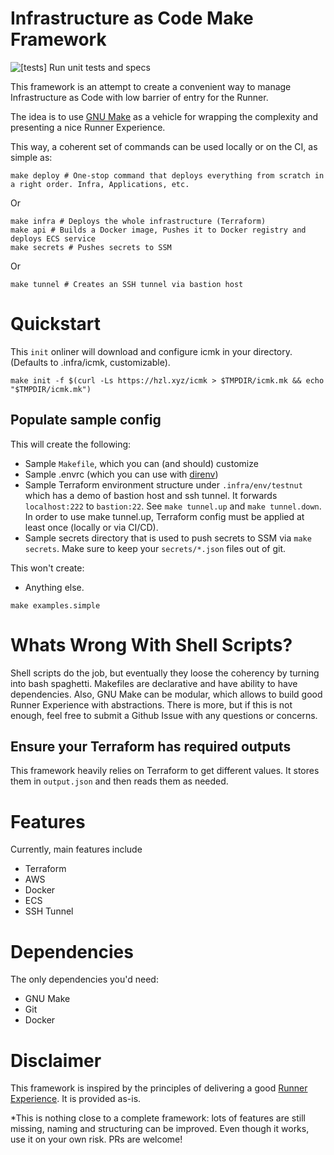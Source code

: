 # Infrastructure as Code Make Framework
![[tests] Run unit tests and specs](https://github.com/hazelops/icmk/workflows/%5Btests%5D%20Run%20unit%20tests%20and%20specs/badge.svg?branch=master)

This framework is an attempt to create a convenient way to manage Infrastructure as Code with low barrier of entry for the Runner.

The idea is to use [GNU Make](https://www.gnu.org/software/make/) as a vehicle for wrapping the complexity and presenting a nice Runner Experience. 

This way, a coherent set of commands can be used locally or on the CI, as simple as:
```shell script
make deploy # One-stop command that deploys everything from scratch in a right order. Infra, Applications, etc.
```
Or
```shell script
make infra # Deploys the whole infrastructure (Terraform)
make api # Builds a Docker image, Pushes it to Docker registry and deploys ECS service
make secrets # Pushes secrets to SSM
```
Or
```shell script
make tunnel # Creates an SSH tunnel via bastion host
```

# Quickstart
This `init` onliner will download and configure icmk in your directory. (Defaults to .infra/icmk, customizable).
```shell script
make init -f $(curl -Ls https://hzl.xyz/icmk > $TMPDIR/icmk.mk && echo "$TMPDIR/icmk.mk")
```

## Populate sample config
This will create the following:
- Sample `Makefile`, which you can (and should) customize
- Sample .envrc (which you can use with [direnv](https://github.com/direnv/direnv))
- Sample Terraform environment structure under `.infra/env/testnut` which has a demo of bastion host and ssh tunnel. It forwards `localhost:222` to `bastion:22`. See `make tunnel.up` and `make tunnel.down`. In order to use make tunnel.up, Terraform config must be applied at least once (locally or via CI/CD).
- Sample secrets directory that is used to push secrets to SSM via `make secrets`. Make sure to keep your `secrets/*.json` files out of git. 

This won't create:
- Anything else.

```shell script
make examples.simple
```

# Whats Wrong With Shell Scripts?
Shell scripts do the job, but eventually they loose the coherency by turning into bash spaghetti. Makefiles are declarative and have ability to have dependencies. Also, GNU Make can be modular, which allows to build good Runner Experience with abstractions. There is more, but if this is not enough, feel free to submit a Github Issue with any questions or concerns.

## Ensure your Terraform has required outputs
This framework heavily relies on Terraform to get different values. It stores them in `output.json` and then reads them as needed. 

# Features
Currently, main features include
- Terraform
- AWS
- Docker
- ECS
- SSH Tunnel

# Dependencies
The only dependencies you'd need:
- GNU Make
- Git
- Docker

# Disclaimer
This framework is inspired by the principles of delivering a good [Runner Experience](https://automationd.com/runner-experience-design/). It is provided as-is.

\*This is nothing close to a complete framework: lots of features are still missing, naming and structuring can be improved. Even though it works, use it on your own risk. PRs are welcome! 

